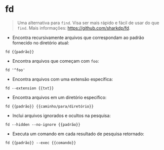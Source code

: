 # fd

> Uma alternativa para `find`.
> Visa ser mais rápido e fácil de usar do que `find`.
> Mais informações: <https://github.com/sharkdp/fd>.

- Encontra recursivamente arquivos que correspondam ao padrão fornecido no diretório atual:

`fd {{padrão}}`

- Encontra arquivos que começam com `foo`:

`fd '^foo'`

- Encontra arquivos com uma extensão específica:

`fd --extension {{txt}}`

- Encontra arquivos em um diretório específico:

`fd {{padrão}} {{caminho/para/diretório}}`

- Inclui arquivos ignorados e ocultos na pesquisa:

`fd --hidden --no-ignore {{padrão}}`

- Executa um comando em cada resultado de pesquisa retornado:

`fd {{padrão}} --exec {{comando}}`
